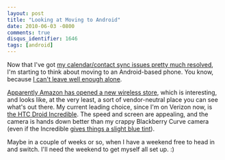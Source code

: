 ```yaml
---
layout: post
title: "Looking at Moving to Android"
date: 2010-06-03 -0800
comments: true
disqus_identifier: 1646
tags: [android]
---
```

Now that I've got [my calendar/contact sync issues pretty much
resolved](/archive/2010/05/25/calendar-and-contact-sync-software-recommendation-gsyncit.aspx),
I'm starting to think about moving to an Android-based phone. You know,
because [I can't leave well enough
alone](/archive/2010/05/27/my-problem-is-i-cant-leave-well-enough-alone.aspx).

[Apparently Amazon has opened a new wireless
store](http://wireless.amazon.com/?tag=mhsvortex), which is interesting,
and looks like, at the very least, a sort of vendor-neutral place you
can see what's out there. My current leading choice, since I'm on
Verizon now, is [the HTC Droid
Incredible](http://wireless.amazon.com/dp/B003HC8NUW?ie=UTF8&tag=mhsvortex).
The speed and screen are appealing, and the camera is hands down better
than my crappy Blackberry Curve camera (even if the Incredible [gives
things a slight blue
tint](http://androidandme.com/2010/05/phones/the-incredible-camera-showdown-droid-incredible-vs-nexus-one/)).

Maybe in a couple of weeks or so, when I have a weekend free to head in
and switch. I'll need the weekend to get myself all set up. :)

